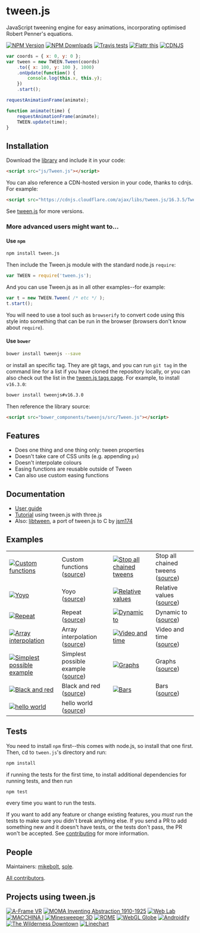 # tween.js

JavaScript tweening engine for easy animations, incorporating optimised Robert Penner's equations.

[![NPM Version][npm-image]][npm-url]
[![NPM Downloads][downloads-image]][downloads-url]
[![Travis tests][travis-image]][travis-url]
[![Flattr this][flattr-image]][flattr-url]
[![CDNJS][cdnjs-image]][cdnjs-url]

```javascript
var coords = { x: 0, y: 0 };
var tween = new TWEEN.Tween(coords)
	.to({ x: 100, y: 100 }, 1000)
	.onUpdate(function() {
		console.log(this.x, this.y);
	})
	.start();

requestAnimationFrame(animate);

function animate(time) {
	requestAnimationFrame(animate);
	TWEEN.update(time);
}
```

## Installation

Download the [library](https://raw.githubusercontent.com/tweenjs/tween.js/master/src/Tween.js) and include it in your code:

```html
<script src="js/Tween.js"></script>
```

You can also reference a CDN-hosted version in your code, thanks to cdnjs. For example:

```html
<script src="https://cdnjs.cloudflare.com/ajax/libs/tween.js/16.3.5/Tween.min.js"></script>
```

See [tween.js](https://cdnjs.com/libraries/tween.js/) for more versions.

### More advanced users might want to...

#### Use `npm`

```bash
npm install tween.js
```

Then include the Tween.js module with the standard node.js `require`:

```javascript
var TWEEN = require('tween.js');
```

And you can use Tween.js as in all other examples--for example:

```javascript
var t = new TWEEN.Tween( /* etc */ );
t.start();
```

You will need to use a tool such as `browserify` to convert code using this style into something that can be run in the browser (browsers don't know about `require`).

#### Use `bower`

```bash
bower install tweenjs --save
```

or install an specific tag. They are git tags, and you can run `git tag` in the command line for a list if you have cloned the repository locally, or you can also check out the list in the [tween.js tags page](https://github.com/tweenjs/tween.js/tags). For example, to install `v16.3.0`:

```bash
bower install tweenjs#v16.3.0
```

Then reference the library source:

```html
<script src="bower_components/tweenjs/src/Tween.js"></script>
```

## Features

* Does one thing and one thing only: tween properties
* Doesn't take care of CSS units (e.g. appending `px`)
* Doesn't interpolate colours
* Easing functions are reusable outside of Tween
* Can also use custom easing functions

## Documentation

* [User guide](./docs/user_guide.md)
* [Tutorial](http://learningthreejs.com/blog/2011/08/17/tweenjs-for-smooth-animation/)  using tween.js with three.js
* Also: [libtween](https://github.com/jsm174/libtween), a port of tween.js to C by [jsm174](https://github.com/jsm174)

## Examples

<table>
	<tr>
		<td>
			<a href="http://tweenjs.github.io/tween.js/examples/12_graphs_custom_functions.html">
				<img src="./assets/examples/03_graphs.png" alt="Custom functions" />
			</a>
		</td>
		<td>
			Custom functions<br />
			(<a href="examples/12_graphs_custom_functions.html">source</a>)
		</td>
		<td>
			<a href="http://tweenjs.github.io/tween.js/examples/11_stop_all_chained_tweens.html">
				<img src="./assets/examples/11_stop_all_chained_tweens.png" alt="Stop all chained tweens" />
			</a>
		</td>
		<td>
			Stop all chained tweens<br />
			(<a href="examples/11_stop_all_chained_tweens.html">source</a>)
		</td>
	</tr>
	<tr>
		<td>
			<a href="http://tweenjs.github.io/tween.js/examples/10_yoyo.html">
				<img src="./assets/examples/10_yoyo.png" alt="Yoyo" />
			</a>
		</td>
		<td>
			Yoyo<br />
			(<a href="examples/10_yoyo.html">source</a>)
		</td>
		<td>
			<a href="http://tweenjs.github.io/tween.js/examples/09_relative_values.html">
				<img src="./assets/examples/09_relative.png" alt="Relative values" />
			</a>
		</td>
		<td>
			Relative values<br />
			(<a href="examples/09_relative_values.html">source</a>)
		</td>
	</tr>
	<tr>
		<td>
			<a href="http://tweenjs.github.io/tween.js/examples/08_repeat.html">
				<img src="./assets/examples/08_repeat.png" alt="Repeat" />
			</a>
		</td>
		<td>
			Repeat<br />
			(<a href="examples/08_repeat.html">source</a>)
		</td>
		<td>
			<a href="http://tweenjs.github.io/tween.js/examples/07_dynamic_to.html">
				<img src="./assets/examples/07_dynamic_to.png" alt="Dynamic to" />
			</a>
		</td>
		<td>
			Dynamic to<br />
			(<a href="examples/07_dynamic_to.html">source</a>)
		</td>
	</tr>
	<tr>
		<td>
			<a href="http://tweenjs.github.io/tween.js/examples/06_array_interpolation.html">
				<img src="./assets/examples/03_graphs.png" alt="Array interpolation" />
			</a>
		</td>
		<td>
			Array interpolation<br />
			(<a href="examples/06_array_interpolation.html">source</a>)
		</td>
		<td>
			<a href="http://tweenjs.github.io/tween.js/examples/05_video_and_time.html">
				<img src="./assets/examples/06_video_and_time.png" alt="Video and time" />
			</a>
		</td>
		<td>
			Video and time<br />
			(<a href="examples/05_video_and_time.html">source</a>)
		</td>
	</tr>
	<tr>
		<td>
			<a href="http://tweenjs.github.io/tween.js/examples/04_simplest.html">
				<img src="./assets/examples/04_simplest.png" alt="Simplest possible example" />
			</a>
		</td>
		<td>
			Simplest possible example<br />
			(<a href="examples/04_simplest.html">source</a>)
		</td>
		<td>
			<a href="http://tweenjs.github.io/tween.js/examples/03_graphs.html">
				<img src="./assets/examples/03_graphs.png" alt="Graphs" />
			</a>
		</td>
		<td>
			Graphs<br />
			(<a href="examples/03_graphs.html">source</a>)
		</td>
	</tr>
	<tr>
		<td>
			<a href="http://tweenjs.github.io/tween.js/examples/02_black_and_red.html">
				<img src="./assets/examples/02_black_and_red.png" alt="Black and red" />
			</a>
		</td>
		<td>
			Black and red<br />
			(<a href="examples/02_black_and_red.html">source</a>)
		</td>
		<td>
			<a href="http://tweenjs.github.io/tween.js/examples/01_bars.html">
				<img src="./assets/examples/01_bars.png" alt="Bars" />
			</a>
		</td>
		<td>
			Bars<br />
			(<a href="examples/01_bars.html">source</a>)
		</td>
	</tr>
	<tr>
		<td>
			<a href="http://tweenjs.github.io/tween.js/examples/00_hello_world.html">
				<img src="./assets/examples/00_hello_world.png" alt="hello world" />
			</a>
		</td>
		<td>
			hello world<br />
			(<a href="examples/00_hello_world.html">source</a>)
		</td>
	</tr>
</table>

## Tests

You need to install `npm` first--this comes with node.js, so install that one first. Then, cd to `tween.js`'s directory and run:

```bash
npm install
```

if running the tests for the first time, to install additional dependencies for running tests, and then run

```bash
npm test
```

every time you want to run the tests.

If you want to add any feature or change existing features, you *must* run the tests to make sure you didn't break anything else. If you send a PR to add something new and it doesn't have tests, or the tests don't pass, the PR won't be accepted. See [contributing](CONTRIBUTING.md) for more information.

## People

Maintainers: [mikebolt](https://github.com/mikebolt), [sole](https://github.com/sole).

[All contributors](http://github.com/tweenjs/tween.js/contributors).

## Projects using tween.js

[![A-Frame VR](http://tweenjs.github.io/tween.js/assets/projects/10_aframe.png)](https://aframe.io)
[![MOMA Inventing Abstraction 1910-1925](http://tweenjs.github.io/tween.js/assets/projects/09_moma.png)](http://www.moma.org/interactives/exhibitions/2012/inventingabstraction/)
[![Web Lab](http://tweenjs.github.io/tween.js/assets/projects/08_web_lab.png)](http://www.chromeweblab.com/)
[![MACCHINA I](http://tweenjs.github.io/tween.js/assets/projects/07_macchina.png)](http://5013.es/toys/macchina)
[![Minesweeper 3D](http://tweenjs.github.io/tween.js/assets/projects/06_minesweeper3d.png)](http://egraether.com/mine3d/)
[![ROME](http://tweenjs.github.io/tween.js/assets/projects/05_rome.png)](http://ro.me)
[![WebGL Globe](http://tweenjs.github.io/tween.js/assets/projects/04_webgl_globe.png)](http://data-arts.appspot.com/globe)
[![Androidify](http://tweenjs.github.io/tween.js/assets/projects/03_androidify.png)](http://www.androidify.com/)
[![The Wilderness Downtown](http://tweenjs.github.io/tween.js/assets/projects/01_wilderness.png)](http://thewildernessdowntown.com/)
[![Linechart](http://tweenjs.github.io/tween.js/assets/projects/00_linechart.png)](http://dejavis.org/linechart)

[npm-image]: https://img.shields.io/npm/v/tween.js.svg
[npm-url]: https://npmjs.org/package/tween.js
[downloads-image]: https://img.shields.io/npm/dm/tween.js.svg
[downloads-url]: https://npmjs.org/package/tween.js
[travis-image]: https://travis-ci.org/tweenjs/tween.js.svg?branch=master
[travis-url]: https://travis-ci.org/tweenjs/tween.js
[flattr-image]: https://api.flattr.com/button/flattr-badge-large.png
[flattr-url]: https://flattr.com/thing/45014/tween-js
[cdnjs-image]: https://img.shields.io/cdnjs/v/tween.js.svg
[cdnjs-url]: https://cdnjs.com/libraries/tween.js
